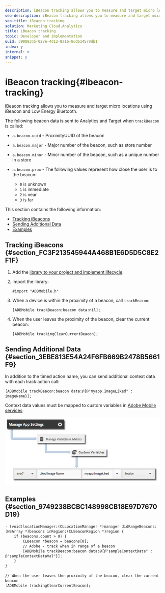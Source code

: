 ```yaml
---
description: iBeacon tracking allows you to measure and target micro locations using iBeacon and Low Energy Bluetooth.
seo-description: iBeacon tracking allows you to measure and target micro locations using iBeacon and Low Energy Bluetooth.
seo-title: iBeacon tracking
solution: Marketing Cloud,Analytics
title: iBeacon tracking
topic: Developer and implementation
uuid: 390883db-027e-4d12-8a16-86d514579db1
index: y
internal: n
snippet: y
---
```


# iBeacon tracking{#ibeacon-tracking}

iBeacon tracking allows you to measure and target micro locations using iBeacon and Low Energy Bluetooth.

The following beacon data is sent to Analytics and Target when `trackBeacon` is called:

* `a.beacon.uuid` - ProximityUUID of the beacon 
* `a.beacon.major` - Major number of the beacon, such as store number 
* `a.beacon.minor` - Minor number of the beacon, such as a unique number in a store 
* `a.beacon.prox` - The following values represent how close the user is to the beacon:

    * `0` is unknown 
    * `1` is immediate 
    * `2` is near 
    * `3` is far

This section contains the following information:

* [Tracking iBeacons](../location/ibeacon.md#section_FC3F213545944A468B1E6D5D5C8E2F1F) 
* [Sending Additional Data](../location/ibeacon.md#section_3EBE813E54A24F6FB669B2478B5661F9) 
* [Examples](../location/ibeacon.md#section_9749238BCBC148998CB18E97D7670D19)

## Tracking iBeacons {#section_FC3F213545944A468B1E6D5D5C8E2F1F}

1. Add the [library to your project and implement lifecycle](../getting-started/dev-qs.md#concept_13176B6E37F547D6935E37125F457972). 
1. Import the library: 

   ```
   #import "ADBMobile.h"
   ```

1. When a device is within the proximity of a beacon, call `trackBeacon`: 

   ```
   [ADBMobile trackBeacon:beacon data:nil];
   ```

1. When the user leaves the proximity of the beacon, clear the current beacon: 

   ```
   [ADBMobile trackingClearCurrentBeacon];
   ```

## Sending Additional Data {#section_3EBE813E54A24F6FB669B2478B5661F9}

In addition to the timed action name, you can send additional context data with each track action call:

```
[ADBMobile trackBeacon:beacon data:@{@"myapp.ImageLiked" : imageName}];
```

Context data values must be mapped to custom variables in [Adobe Mobile services](https://mobilemarketing.adobe.com): 

![](assets/map-variable-context-ltv.png)

## Examples {#section_9749238BCBC148998CB18E97D7670D19}

```
- (void)locationManager:(CLLocationManager *)manager didRangeBeacons:(NSArray *)beacons inRegion:(CLBeaconRegion *)region { 
    if (beacons.count > 0) { 
        CLBeacon *beacon = beacons[0]; 
        // Adobe - track when in range of a beacon 
        [ADBMobile trackBeacon:beacon data:@{@"sampleContextData" : @"sampleContextDataVal"}]; 
    } 
} 
 
// When the user leaves the proximity of the beacon, clear the current beacon 
[ADBMobile trackingClearCurrentBeacon];
```

